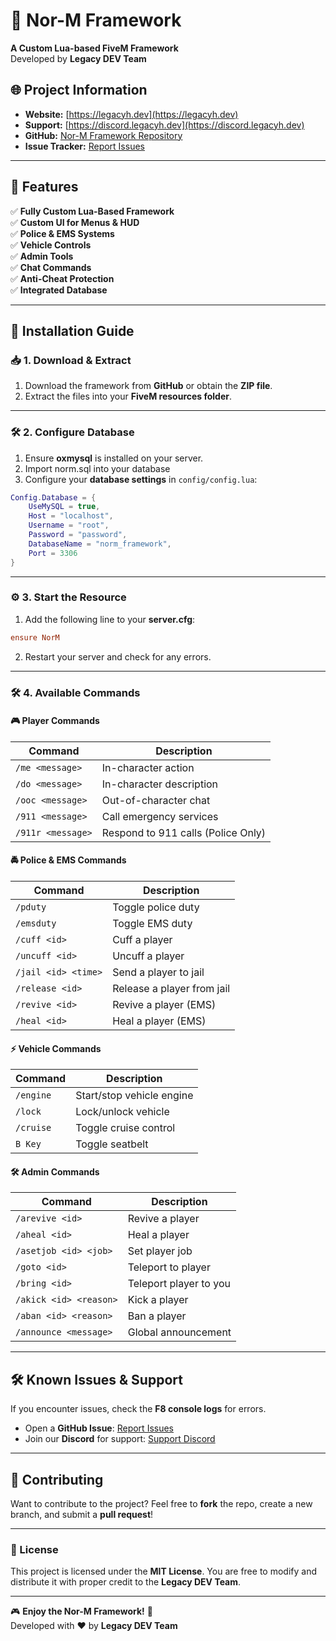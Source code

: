 # 🚀 Nor-M Framework  
**A Custom Lua-based FiveM Framework**  
Developed by **Legacy DEV Team**  

## 🌐 Project Information  
- **Website:** [https://legacyh.dev](https://legacyh.dev)  
- **Support:** [https://discord.legacyh.dev](https://discord.legacyh.dev)  
- **GitHub:** [Nor-M Framework Repository](https://github.com/LegacyAngel2K9/Nor-M-Framework)  
- **Issue Tracker:** [Report Issues](https://github.com/LegacyAngel2K9/Nor-M-Framework/issues)  

---

## 📌 Features  
✅ **Fully Custom Lua-Based Framework**  
✅ **Custom UI for Menus & HUD**  
✅ **Police & EMS Systems**  
✅ **Vehicle Controls**  
✅ **Admin Tools**  
✅ **Chat Commands**  
✅ **Anti-Cheat Protection**  
✅ **Integrated Database**  

---

## 🔧 Installation Guide  

### 📥 1. Download & Extract  
1. Download the framework from **GitHub** or obtain the **ZIP file**.  
2. Extract the files into your **FiveM resources folder**.  

---

### 🛠 2. Configure Database  
1. Ensure **oxmysql** is installed on your server.  
2. Import norm.sql into your database
3. Configure your **database settings** in `config/config.lua`:

```lua
Config.Database = {
    UseMySQL = true,
    Host = "localhost",
    Username = "root",
    Password = "password",
    DatabaseName = "norm_framework",
    Port = 3306
}
```

---

### ⚙️ 3. Start the Resource  
1. Add the following line to your **server.cfg**:

```cfg
ensure NorM
```

2. Restart your server and check for any errors.  

---

### 🛠 4. Available Commands  

#### 🎮 **Player Commands**
| Command | Description |
|---------|-------------|
| `/me <message>` | In-character action |
| `/do <message>` | In-character description |
| `/ooc <message>` | Out-of-character chat |
| `/911 <message>` | Call emergency services |
| `/911r <message>` | Respond to 911 calls (Police Only) |

#### 🚔 **Police & EMS Commands**
| Command | Description |
|---------|-------------|
| `/pduty` | Toggle police duty |
| `/emsduty` | Toggle EMS duty |
| `/cuff <id>` | Cuff a player |
| `/uncuff <id>` | Uncuff a player |
| `/jail <id> <time>` | Send a player to jail |
| `/release <id>` | Release a player from jail |
| `/revive <id>` | Revive a player (EMS) |
| `/heal <id>` | Heal a player (EMS) |

#### ⚡ **Vehicle Commands**
| Command | Description |
|---------|-------------|
| `/engine` | Start/stop vehicle engine |
| `/lock` | Lock/unlock vehicle |
| `/cruise` | Toggle cruise control |
| `B Key` | Toggle seatbelt |

#### 🛠 **Admin Commands**
| Command | Description |
|---------|-------------|
| `/arevive <id>` | Revive a player |
| `/aheal <id>` | Heal a player |
| `/asetjob <id> <job>` | Set player job |
| `/goto <id>` | Teleport to player |
| `/bring <id>` | Teleport player to you |
| `/akick <id> <reason>` | Kick a player |
| `/aban <id> <reason>` | Ban a player |
| `/announce <message>` | Global announcement |

---

## 🛠 Known Issues & Support  
If you encounter issues, check the **F8 console logs** for errors.  

- Open a **GitHub Issue**: [Report Issues](https://github.com/LegacyAngel2K9/Nor-M-Framework/issues)  
- Join our **Discord** for support: [Support Discord](https://discord.legacyh.dev)  

---

## 🚀 Contributing  
Want to contribute to the project? Feel free to **fork** the repo, create a new branch, and submit a **pull request**!  

---

### 📜 License  
This project is licensed under the **MIT License**. You are free to modify and distribute it with proper credit to the **Legacy DEV Team**.  

---

🎮 **Enjoy the Nor-M Framework!** 🚀  
Developed with ❤️ by **Legacy DEV Team**  